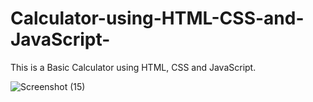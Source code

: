 # Calculator-using-HTML-CSS-and-JavaScript-
This is a Basic Calculator using HTML, CSS and JavaScript.

![Screenshot (15)](https://github.com/wellborn03/Calculator-using-HTML-CSS-and-JavaScript-/assets/94123091/18cc2844-616c-4403-a1c0-0b76d0a23ca4)
